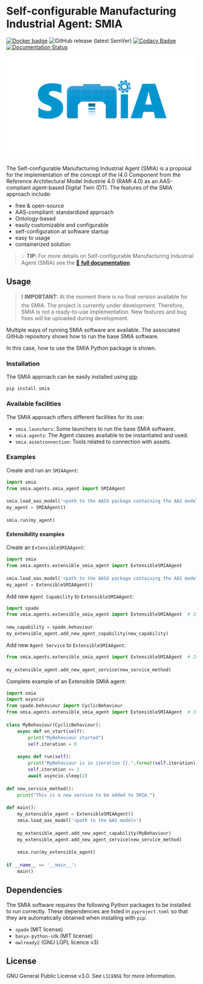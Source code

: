 # Self-configurable Manufacturing Industrial Agent: SMIA 

[![Docker badge](https://img.shields.io/docker/pulls/ekhurtado/aas-manager.svg)](https://hub.docker.com/r/ekhurtado/aas-manager/) ![GitHub release (latest SemVer)](https://img.shields.io/github/v/release/ekhurtado/I4_0_SMIA?sort=semver) [![Codacy Badge](https://app.codacy.com/project/badge/Grade/e87506fff1bb4a438c20e11bb7295f51)](https://app.codacy.com/gh/ekhurtado/I4_0_SMIA/dashboard?utm_source=gh&utm_medium=referral&utm_content=&utm_campaign=Badge_grade) [![Documentation Status](https://readthedocs.org/projects/i4-0-smia/badge/?version=latest)](https://i4-0-smia.readthedocs.io/en/latest/)

![SMIA Logo](https://raw.githubusercontent.com/ekhurtado/I4_0_SMIA/refs/heads/main/images/I4_0_SMIA_logo_positive.png "SMIA main logo")

[//]: # (The logo image need to be obtained externally)

[//]: # (//Dependiendo del modo de GitHub oscuro o claro se añade una imagen u otra&#41;)

The Self-configurable Manufacturing Industrial Agent (SMIA) is a proposal for the implementation of the concept of the I4.0 Component from the Reference Architectural Model Industrie 4.0 (RAMI 4.0) as an AAS-compliant agent-based Digital Twin (DT). The features of the SMIA approach include:

- free & open-source
- AAS-compliant: standardized approach
- Ontology-based
- easily customizable and configurable
- self-configuration at software startup
- easy to usage
- containerized solution

> 💡 **TIP:**
> For more details on Self-configurable Manufacturing Industrial Agent (SMIA) see the [📄 **full documentation**](https://i4-0-smia.readthedocs.io/en/latest/).

## Usage

> ❗ **IMPORTANT:**
> At the moment there is no final version available for the SMIA.
> The project is currently under development.
> Therefore, SMIA is not a ready-to-use implementation.
> New features and bug fixes will be uploaded during development.
 
Multiple ways of running SMIA software are available. The associated GitHub repository shows how to run the base SMIA software.

In this case, how to use the SMIA Python package is shown.

### Installation

The SMIA approach can be easily installed using [pip](https://pip.pypa.io/en/stable/):

```
pip install smia
```
[//]: # (TODO actualizar con el nombre cuando se publique)

### Available facilities

The SMIA approach offers different facilities for its use:

- ``smia.launchers``: Some launchers to run the base SMIA software.
- ``smia.agents``: The Agent classes available to be instantiated and used.
- ``smia.assetconnection``: Tools related to connection with assets.

[//]: # (TODO actualizar con los que se presenten)

### Examples

Create and run an ``SMIAAgent``:
```python
import smia
from smia.agents.smia_agent import SMIAAgent

smia.load_aas_model('<path to the AASX package containing the AAS model>')
my_agent = SMIAAgent()

smia.run(my_agent)
```

#### Extensibility examples

Create an ``ExtensibleSMIAAgent``:
```python
import smia
from smia.agents.extensible_smia_agent import ExtensibleSMIAAgent

smia.load_aas_model('<path to the AASX package containing the AAS model>')
my_agent = ExtensibleSMIAAgent()
```

Add new ``Agent Capability`` to ``ExtensibleSMIAAgent``:
```python
import spade
from smia.agents.extensible_smia_agent import ExtensibleSMIAAgent  # Import from the SMIA package

new_capability = spade.behaviour
my_extensible_agent.add_new_agent_capability(new_capability)
```

Add new ``Agent Service`` to ``ExtensibleSMIAAgent``:
```python
from smia.agents.extensible_smia_agent import ExtensibleSMIAAgent  # Import from the SMIA package

my_extensible_agent.add_new_agent_service(new_service_method)
```

Complete example of an Extensible SMIA agent:

```python
import smia
import asyncio
from spade.behaviour import CyclicBehaviour
from smia.agents.extensible_smia_agent import ExtensibleSMIAAgent  # Import from the SMIA package

class MyBehaviour(CyclicBehaviour):
    async def on_start(self):
        print("MyBehaviour started")
        self.iteration = 0

    async def run(self):
        print("MyBehaviour is in iteration {}.".format(self.iteration))
        self.iteration += 1
        await asyncio.sleep(2)

def new_service_method():
    print("This is a new service to be added to SMIA.")
    
def main():
    my_extensible_agent = ExtensibleSMIAAgent()
    smia.load_aas_model('<path to the AAS model>')
    
    my_extensible_agent.add_new_agent_capability(MyBehaviour)
    my_extensible_agent.add_new_agent_service(new_service_method)
    
    smia.run(my_extensible_agent)

if __name__ == '__main__':
    main()
```

## Dependencies

The SMIA software requires the following Python packages to be installed to run correctly. These dependencies are listed in ``pyproject.toml`` so that they are automatically obtained when installing with ``pip``:

- ``spade`` (MIT license)
- ``basyx-python-sdk`` (MIT license)
- ``owlready2`` (GNU LGPL licence v3)

[//]: # (TODO actualizar con los que sean)

## License

GNU General Public License v3.0. See `LICENSE` for more information.
